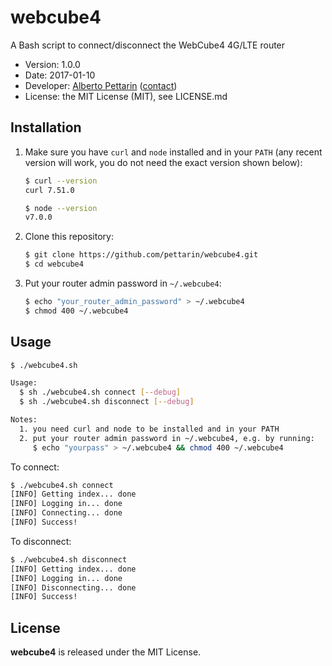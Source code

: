 # webcube4

A Bash script to connect/disconnect the WebCube4 4G/LTE router

* Version: 1.0.0
* Date: 2017-01-10
* Developer: [Alberto Pettarin](http://www.albertopettarin.it/) ([contact](http://www.albertopettarin.it/contact.html))
* License: the MIT License (MIT), see LICENSE.md


## Installation

1. Make sure you have ``curl`` and ``node`` installed and in your ``PATH``
   (any recent version will work, you do not need the exact version shown below):

    ```bash
    $ curl --version
    curl 7.51.0

    $ node --version
    v7.0.0
    ```

2. Clone this repository:

    ```bash
    $ git clone https://github.com/pettarin/webcube4.git
    $ cd webcube4
    ```

3. Put your router admin password in ``~/.webcube4``:

    ```bash
    $ echo "your_router_admin_password" > ~/.webcube4
    $ chmod 400 ~/.webcube4
    ```


## Usage

```bash
$ ./webcube4.sh

Usage:
  $ sh ./webcube4.sh connect [--debug]
  $ sh ./webcube4.sh disconnect [--debug]

Notes:
  1. you need curl and node to be installed and in your PATH
  2. put your router admin password in ~/.webcube4, e.g. by running:
     $ echo "yourpass" > ~/.webcube4 && chmod 400 ~/.webcube4
```

To connect:

```bash
$ ./webcube4.sh connect
[INFO] Getting index... done
[INFO] Logging in... done
[INFO] Connecting... done
[INFO] Success!
```

To disconnect:

```bash
$ ./webcube4.sh disconnect
[INFO] Getting index... done
[INFO] Logging in... done
[INFO] Disconnecting... done
[INFO] Success!
```


## License

**webcube4** is released under the MIT License.
